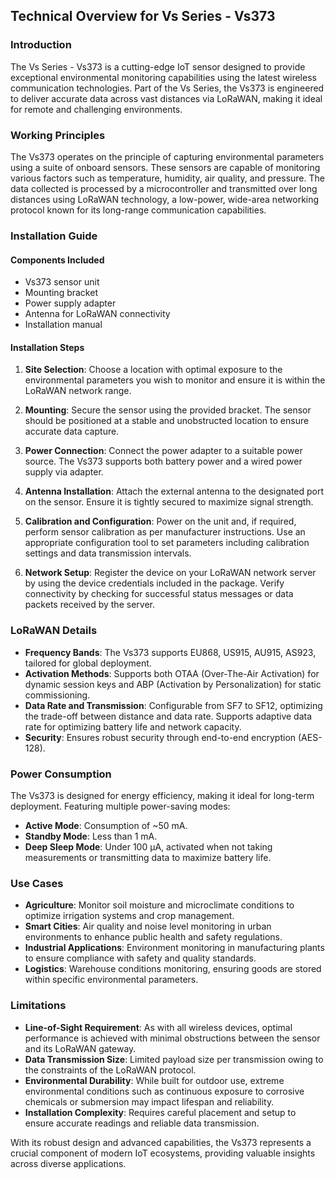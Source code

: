 ## Technical Overview for Vs Series - Vs373

### Introduction

The Vs Series - Vs373 is a cutting-edge IoT sensor designed to provide exceptional environmental monitoring capabilities using the latest wireless communication technologies. Part of the Vs Series, the Vs373 is engineered to deliver accurate data across vast distances via LoRaWAN, making it ideal for remote and challenging environments.

### Working Principles

The Vs373 operates on the principle of capturing environmental parameters using a suite of onboard sensors. These sensors are capable of monitoring various factors such as temperature, humidity, air quality, and pressure. The data collected is processed by a microcontroller and transmitted over long distances using LoRaWAN technology, a low-power, wide-area networking protocol known for its long-range communication capabilities.

### Installation Guide

#### Components Included

- Vs373 sensor unit
- Mounting bracket
- Power supply adapter 
- Antenna for LoRaWAN connectivity
- Installation manual

#### Installation Steps

1. **Site Selection**: Choose a location with optimal exposure to the environmental parameters you wish to monitor and ensure it is within the LoRaWAN network range.

2. **Mounting**: Secure the sensor using the provided bracket. The sensor should be positioned at a stable and unobstructed location to ensure accurate data capture.

3. **Power Connection**: Connect the power adapter to a suitable power source. The Vs373 supports both battery power and a wired power supply via adapter.

4. **Antenna Installation**: Attach the external antenna to the designated port on the sensor. Ensure it is tightly secured to maximize signal strength.

5. **Calibration and Configuration**: Power on the unit and, if required, perform sensor calibration as per manufacturer instructions. Use an appropriate configuration tool to set parameters including calibration settings and data transmission intervals.

6. **Network Setup**: Register the device on your LoRaWAN network server by using the device credentials included in the package. Verify connectivity by checking for successful status messages or data packets received by the server.

### LoRaWAN Details

- **Frequency Bands**: The Vs373 supports EU868, US915, AU915, AS923, tailored for global deployment.
- **Activation Methods**: Supports both OTAA (Over-The-Air Activation) for dynamic session keys and ABP (Activation by Personalization) for static commissioning.
- **Data Rate and Transmission**: Configurable from SF7 to SF12, optimizing the trade-off between distance and data rate. Supports adaptive data rate for optimizing battery life and network capacity.
- **Security**: Ensures robust security through end-to-end encryption (AES-128).

### Power Consumption

The Vs373 is designed for energy efficiency, making it ideal for long-term deployment. Featuring multiple power-saving modes:

- **Active Mode**: Consumption of ~50 mA.
- **Standby Mode**: Less than 1 mA.
- **Deep Sleep Mode**: Under 100 µA, activated when not taking measurements or transmitting data to maximize battery life.

### Use Cases

- **Agriculture**: Monitor soil moisture and microclimate conditions to optimize irrigation systems and crop management.
- **Smart Cities**: Air quality and noise level monitoring in urban environments to enhance public health and safety regulations.
- **Industrial Applications**: Environment monitoring in manufacturing plants to ensure compliance with safety and quality standards.
- **Logistics**: Warehouse conditions monitoring, ensuring goods are stored within specific environmental parameters.

### Limitations

- **Line-of-Sight Requirement**: As with all wireless devices, optimal performance is achieved with minimal obstructions between the sensor and its LoRaWAN gateway.
- **Data Transmission Size**: Limited payload size per transmission owing to the constraints of the LoRaWAN protocol.
- **Environmental Durability**: While built for outdoor use, extreme environmental conditions such as continuous exposure to corrosive chemicals or submersion may impact lifespan and reliability.
- **Installation Complexity**: Requires careful placement and setup to ensure accurate readings and reliable data transmission.

With its robust design and advanced capabilities, the Vs373 represents a crucial component of modern IoT ecosystems, providing valuable insights across diverse applications.